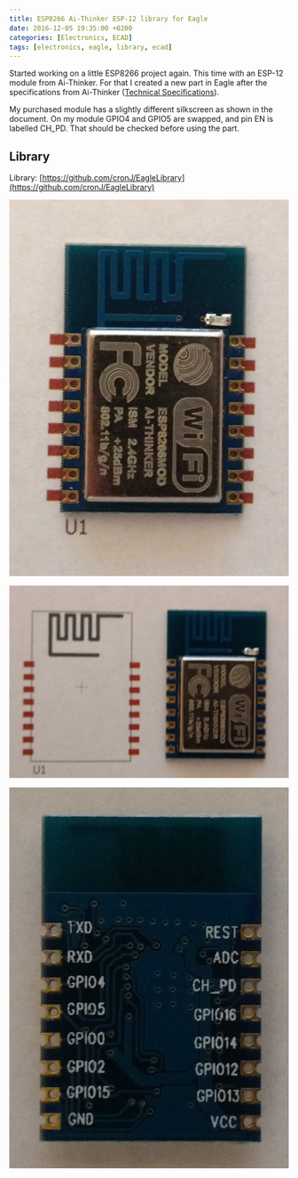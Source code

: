 ```yaml
---
title: ESP8266 Ai-Thinker ESP-12 library for Eagle
date: 2016-12-05 19:35:00 +0200
categories: [Electronics, ECAD]
tags: [electronics, eagle, library, ecad]
---
```


Started working on a little ESP8266 project again.
This time with an ESP-12 module from Ai-Thinker.
For that I created a new part in Eagle after the specifications from Ai-Thinker ([Technical Specifications](http://wiki.ai-thinker.com/lib/exe/fetch.php/modules/esp-12_wifi.pdf)).

My purchased module has a slightly different silkscreen as shown in the document.
On my module GPIO4 and GPIO5 are swapped, and pin EN is labelled CH_PD.
That should be checked before using the part.

## Library

Library: [https://github.com/cronJ/EagleLibrary](https://github.com/cronJ/EagleLibrary)

![ESP fits on footprint](/assets/img/2016/12/esp_fits.jpg)

![ESP and footprint](/assets/img/2016/12/esp_side.jpg)

![ESP pinout](/assets/img/2016/12/esp_pinout.jpg)
